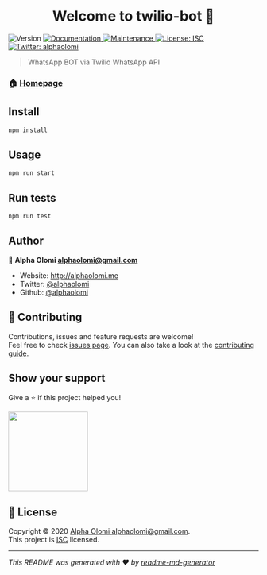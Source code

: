 <h1 align="center">Welcome to twilio-bot 👋</h1>
<p>
  <img alt="Version" src="https://img.shields.io/badge/version-0.0.0-blue.svg?cacheSeconds=2592000" />
  <a href="https://github.com/alphaolomi/twilio-whatsapp-bot#readme" target="_blank">
    <img alt="Documentation" src="https://img.shields.io/badge/documentation-yes-brightgreen.svg" />
  </a>
  <a href="https://github.com/alphaolomi/twilio-whatsapp-bot/graphs/commit-activity" target="_blank">
    <img alt="Maintenance" src="https://img.shields.io/badge/Maintained%3F-yes-green.svg" />
  </a>
  <a href="https://github.com/alphaolomi/twilio-whatsapp-bot/blob/master/LICENSE" target="_blank">
    <img alt="License: ISC" src="https://img.shields.io/github/license/alphaolomi/twilio-bot" />
  </a>
  <a href="https://twitter.com/alphaolomi" target="_blank">
    <img alt="Twitter: alphaolomi" src="https://img.shields.io/twitter/follow/alphaolomi.svg?style=social" />
  </a>
</p>

> WhatsApp BOT via Twilio WhatsApp API

### 🏠 [Homepage](https://github.com/alphaolomi/twilio-whatsapp-bot#readme)

## Install

```sh
npm install
```

## Usage

```sh
npm run start
```

## Run tests

```sh
npm run test
```

## Author

👤 **Alpha Olomi <alphaolomi@gmail.com>**

* Website: http://alphaolomi.me
* Twitter: [@alphaolomi](https://twitter.com/alphaolomi)
* Github: [@alphaolomi](https://github.com/alphaolomi)

## 🤝 Contributing

Contributions, issues and feature requests are welcome!<br />Feel free to check [issues page](https://github.com/alphaolomi/twilio-whatsapp-bot/issues). You can also take a look at the [contributing guide](https://github.com/alphaolomi/twilio-whatsapp-bot/blob/master/CONTRIBUTING.md).

## Show your support

Give a ⭐️ if this project helped you!

<a href="https://www.patreon.com/alphaolomi">
  <img src="https://c5.patreon.com/external/logo/become_a_patron_button@2x.png" width="160">
</a>

## 📝 License

Copyright © 2020 [Alpha Olomi <alphaolomi@gmail.com>](https://github.com/alphaolomi).<br />
This project is [ISC](https://github.com/alphaolomi/twilio-whatsapp-bot/blob/master/LICENSE) licensed.

***
_This README was generated with ❤️ by [readme-md-generator](https://github.com/kefranabg/readme-md-generator)_